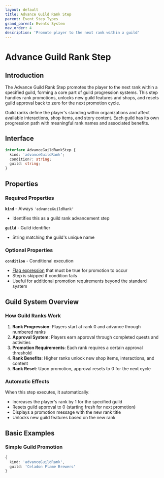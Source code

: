 ```yaml
---
layout: default
title: Advance Guild Rank Step
parent: Event Step Types
grand_parent: Events System
nav_order: 4
description: 'Promote player to the next rank within a guild'
---
```


# Advance Guild Rank Step

## Introduction

The Advance Guild Rank Step promotes the player to the next rank within a specified guild, forming a core part of guild progression systems. This step handles rank promotions, unlocks new guild features and shops, and resets guild approval back to zero for the next promotion cycle.

Guild ranks define the player's standing within organizations and affect available interactions, shop items, and story content. Each guild has its own progression path with meaningful rank names and associated benefits.

## Interface

```typescript
interface AdvanceGuildRankStep {
  kind: 'advanceGuildRank';
  condition?: string;
  guild: string;
}
```

## Properties

### Required Properties

**`kind`** - Always `'advanceGuildRank'`

- Identifies this as a guild rank advancement step

**`guild`** - Guild identifier

- String matching the guild's unique name

### Optional Properties

**`condition`** - Conditional execution

- [Flag expression](../../concepts/flags) that must be true for promotion to occur
- Step is skipped if condition fails
- Useful for additional promotion requirements beyond the standard system

## Guild System Overview

### How Guild Ranks Work

1. **Rank Progression**: Players start at rank 0 and advance through numbered ranks
2. **Approval System**: Players earn approval through completed quests and activities
3. **Promotion Requirements**: Each rank requires a certain approval threshold
4. **Rank Benefits**: Higher ranks unlock new shop items, interactions, and content
5. **Rank Reset**: Upon promotion, approval resets to 0 for the next cycle

### Automatic Effects

When this step executes, it automatically:

- Increases the player's rank by 1 for the specified guild
- Resets guild approval to 0 (starting fresh for next promotion)
- Displays a promotion message with the new rank title
- Unlocks new guild features based on the new rank

## Basic Examples

### Simple Guild Promotion

```typescript
{
  kind: 'advanceGuildRank',
  guild: 'Celadon Flame Brewers'
}
```
